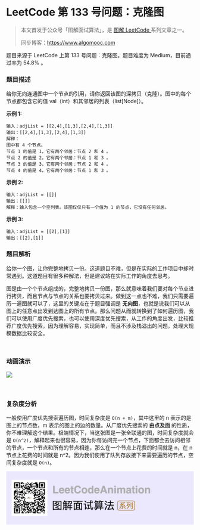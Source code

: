 # LeetCode 第 133 号问题：克隆图

> 本文首发于公众号「图解面试算法」，是 [图解 LeetCode ](<https://github.com/MisterBooo/LeetCodeAnimation>) 系列文章之一。
>
> 同步博客：https://www.algomooc.com

题目来源于 LeetCode 上第 133 号问题：克隆图。题目难度为 Medium，目前通过率为 54.8% 。

### 题目描述

给你无向连通图中一个节点的引用，请你返回该图的深拷贝（克隆）。图中的每个节点都包含它的值 val（int）和其邻居的列表（list[Node]）。


**示例 1:**

```
输入：adjList = [[2,4],[1,3],[2,4],[1,3]]
输出：[[2,4],[1,3],[2,4],[1,3]]
解释：
图中有 4 个节点。
节点 1 的值是 1，它有两个邻居：节点 2 和 4 。
节点 2 的值是 2，它有两个邻居：节点 1 和 3 。
节点 3 的值是 3，它有两个邻居：节点 2 和 4 。
节点 4 的值是 4，它有两个邻居：节点 1 和 3 。
```

**示例 2:**

```
输入：adjList = [[]]
输出：[[]]
解释：输入包含一个空列表。该图仅仅只有一个值为 1 的节点，它没有任何邻居。
```

**示例 3:**

```
输入：adjList = [[2],[1]]
输出：[[2],[1]]
```

### 题目解析

给你一个图，让你完整地拷贝一份。这道题目不难，但是在实际的工作项目中却时常遇到。这道题目有很多种解法，但是建议站在实际工作的角度去思考。

图是由一个个节点组成的，完整地拷贝一份图，那么就意味着我们要对每个节点进行拷贝，而且节点与节点的关系也要拷贝过来。做到这一点也不难，我们只需要遍历一遍图就可以了，这里的关键点在于题目强调是 **无向图**，也就是说我们可以从图上的任意点出发到达图上的所有节点。那么问题从而就转换到了如何遍历图，我们可以使用广度优先搜索，也可以使用深度优先搜索，从工作的角度出发，比较推荐广度优先搜索，因为理解容易，实现简单，而且不涉及栈溢出的问题，处理大规模数据比较安全。

<br>

### 动画演示

![](../Animation/133.gif)

<br>

### 复杂度分析

一般使用广度优先搜索遍历图，时间复杂度是 `O(n + m)`，其中这里的 n 表示的是图上的节点数，m 表示的图上的边的数量。从广度优先搜索的 **由点及面** 的性质，你不难理解这个结果。极端情况下，当这张图是一张全联通的图，时间复杂度就会是 `O(n^2)`，解释起来也很容易，因为你每访问完一个节点，下面都会去访问相邻的节点，一个节点和所有的节点相连，那么在一个节点上花费的时间就是 n，在 n 节点上花费的时间就是 n^2。因为我们使用了队列存放接下来需要遍历的节点，空间复杂度就是 `O(n)`。






![](../../Pictures/qrcode.jpg)